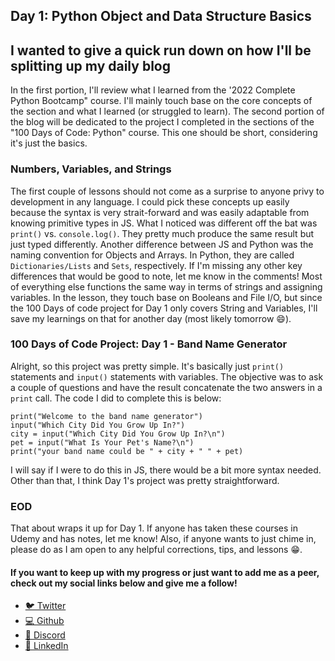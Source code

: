 ## Day 1: Python Object and Data Structure Basics

## I wanted to give a quick run down on how I'll be splitting up my daily blog

In the first portion, I'll review what I learned from the '2022 Complete Python Bootcamp" course. I'll mainly touch base on the core concepts of the section and what I learned (or struggled to learn). The second portion of the blog will be dedicated to the project I completed in the sections of the "100 Days of Code: Python" course. This one should be short, considering it's just the basics.

### Numbers, Variables, and Strings

The first couple of lessons should not come as a surprise to anyone privy to development in any language. I could pick these concepts up easily because the syntax is very strait-forward and was easily adaptable from knowing primitive types in JS. What I noticed was different off the bat was `print()` vs. `console.log()`. They pretty much produce the same result but just typed differently. Another difference between JS and Python was the naming convention for Objects and Arrays. In Python, they are called `Dictionaries/Lists` and `Sets`, respectively. If I'm missing any other key differences that would be good to note, let me know in the comments! Most of everything else functions the same way in terms of strings and assigning variables. In the lesson, they touch base on Booleans and File I/O, but since the 100 Days of code project for Day 1 only covers String and Variables, I'll save my learnings on that for another day (most likely tomorrow 😄).

### 100 Days of Code Project: Day 1 - Band Name Generator

Alright, so this project was pretty simple. It's basically just `print()` statements and `input()` statements with variables. The objective was to ask a couple of questions and have the result concatenate the two answers in a `print` call. The code I did to complete this is below:
```
print("Welcome to the band name generator")
input("Which City Did You Grow Up In?")
city = input("Which City Did You Grow Up In?\n")
pet = input("What Is Your Pet's Name?\n")
print("your band name could be " + city + " " + pet)
```
I will say if I were to do this in JS, there would be a bit more syntax needed. Other than that, I think Day 1's project was pretty straightforward.

### EOD
That about wraps it up for Day 1. If anyone has taken these courses in Udemy and has notes, let me know! Also, if anyone wants to just chime in, please do as I am open to any helpful corrections, tips, and lessons 😁.

#### If you want to keep up with my progress or just want to add me as a peer, check out my social links below and give me a follow!

<ul>
<li><a href="https://twitter.com/RingoMandingo93" target="_blank">🐦 Twitter</a></li>
<li><a href="https://github.com/kdleonard93" target="_blank">💻 Github</a></li>
<li><a href="https://discord.com/users/407639833146818570" target="_blank">👾 Discord</a></li>
<li><a href="https://www.linkedin.com/in/kyle-leonard93/" target="_blank">👔 LinkedIn</a></li>
</ul>